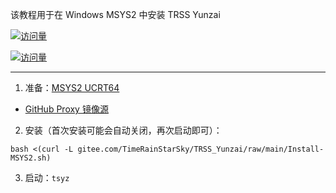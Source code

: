 该教程用于在 Windows MSYS2 中安装 TRSS Yunzai

[![访问量](https://visitor-badge.glitch.me/badge?page_id=TimeRainStarSky.TRSS_Yunzai-MSYS2&right_color=red&left_text=访%20问%20量)](https://msys2.org)

[![访问量](https://profile-counter.glitch.me/TimeRainStarSky-TRSS_Yunzai-MSYS2/count.svg)](https://msys2.org)

---

1. 准备：[MSYS2 UCRT64](https://msys2.org)

- [GitHub Proxy 镜像源](https://ghproxy.com/github.com/msys2/msys2-installer/releases/download/nightly-x86_64/msys2-x86_64-latest.exe)

2. 安装（首次安装可能会自动关闭，再次启动即可）：

```
bash <(curl -L gitee.com/TimeRainStarSky/TRSS_Yunzai/raw/main/Install-MSYS2.sh)
```

3. 启动：`tsyz`
